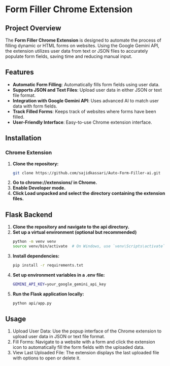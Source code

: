 # Form Filler Chrome Extension

## Project Overview

The **Form Filler Chrome Extension** is designed to automate the process of filling dynamic or HTML forms on websites. Using the Google Gemini API, the extension utilizes user data from text or JSON files to accurately populate form fields, saving time and reducing manual input.

## Features

- **Automatic Form Filling**: Automatically fills form fields using user data.
- **Supports JSON and Text Files**: Upload user data in either JSON or text file format.
- **Integration with Google Gemini API**: Uses advanced AI to match user data with form fields.
- **Track Filled Forms**: Keeps track of websites where forms have been filled.
- **User-Friendly Interface**: Easy-to-use Chrome extension interface.

## Installation

### Chrome Extension

1. **Clone the repository:**
   ```bash
   git clone https://github.com/sajidkassari/Auto-Form-Filler-ai.git

2. **Go to chrome://extensions/ in Chrome.**
3. **Enable Developer mode.**
4. **Click Load unpacked and select the directory containing the extension files.**

## Flask Backend
1. **Clone the repository and navigate to the api directory.**
2. **Set up a virtual environment (optional but recommended)**
      ```bash
      python -m venv venv
      source venv/bin/activate  # On Windows, use `venv\Scripts\activate`
3. **Install dependencies:**
      ```bash
      pip install -r requirements.txt
4. **Set up environment variables in a .env file:**
      ```bash
      GEMINI_API_KEY=your_google_gemini_api_key
5. **Run the Flask application locally:**
      ```bash
      python api/app.py

## Usage
1. Upload User Data:
   Use the popup interface of the Chrome extension to upload user data in JSON or text file format.
2. Fill Forms:
   Navigate to a website with a form and click the extension icon to automatically fill the form fields with the uploaded data.
3. View Last Uploaded File:
   The extension displays the last uploaded file with options to open or delete it.
